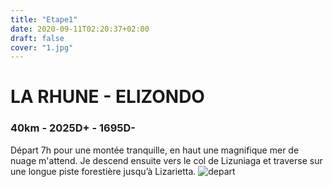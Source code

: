 ```yaml
---
title: "Etape1"
date: 2020-09-11T02:20:37+02:00
draft: false
cover: "1.jpg"
---
```

# LA RHUNE - ELIZONDO
### 40km - 2025D+ - 1695D-
Départ 7h pour une montée tranquille, en haut une magnifique mer de nuage m'attend. Je descend ensuite vers le col de Lizuniaga et traverse sur une longue piste forestière jusqu’à Lizarietta.
![depart](1.jpg "Depart")
